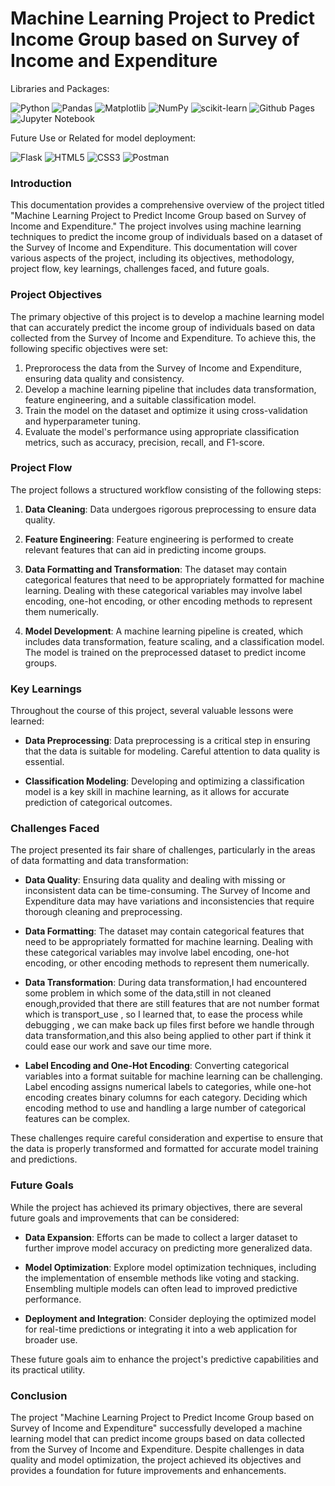 # Machine Learning Project to Predict Income Group based on Survey of Income and Expenditure

Libraries and Packages:

![Python](https://img.shields.io/badge/python-3670A0?style=for-the-badge&logo=python&logoColor=ffdd54)
![Pandas](https://img.shields.io/badge/pandas-%23150458.svg?style=for-the-badge&logo=pandas&logoColor=white)
![Matplotlib](https://img.shields.io/badge/Matplotlib-%23ffffff.svg?style=for-the-badge&logo=Matplotlib&logoColor=black)
![NumPy](https://img.shields.io/badge/numpy-%23013243.svg?style=for-the-badge&logo=numpy&logoColor=white)
![scikit-learn](https://img.shields.io/badge/scikit--learn-%23F7931E.svg?style=for-the-badge&logo=scikit-learn&logoColor=white)
![Github Pages](https://img.shields.io/badge/github%20pages-121013?style=for-the-badge&logo=github&logoColor=white)
![Jupyter Notebook](https://img.shields.io/badge/jupyter-%23FA0F00.svg?style=for-the-badge&logo=jupyter&logoColor=white)

Future Use or Related for model deployment:

![Flask](https://img.shields.io/badge/flask-%23000.svg?style=for-the-badge&logo=flask&logoColor=white)
![HTML5](https://img.shields.io/badge/html5-%23E34F26.svg?style=for-the-badge&logo=html5&logoColor=white)
![CSS3](https://img.shields.io/badge/css3-%231572B6.svg?style=for-the-badge&logo=css3&logoColor=white)
![Postman](https://img.shields.io/badge/Postman-FF6C37?style=for-the-badge&logo=postman&logoColor=white)


### Introduction
This documentation provides a comprehensive overview of the project titled "Machine Learning Project to Predict Income Group based on Survey of Income and Expenditure." The project involves using machine learning techniques to predict the income group of individuals based on a dataset of the Survey of Income and Expenditure. This documentation will cover various aspects of the project, including its objectives, methodology, project flow, key learnings, challenges faced, and future goals.

### Project Objectives
The primary objective of this project is to develop a machine learning model that can accurately predict the income group of individuals based on data collected from the Survey of Income and Expenditure. To achieve this, the following specific objectives were set:

1. Preprorocess the data from the Survey of Income and Expenditure, ensuring data quality and consistency.
2. Develop a machine learning pipeline that includes data transformation, feature engineering, and a suitable classification model.
3. Train the model on the dataset and optimize it using cross-validation and hyperparameter tuning.
4. Evaluate the model's performance using appropriate classification metrics, such as accuracy, precision, recall, and F1-score.

### Project Flow
The project follows a structured workflow consisting of the following steps:

1. **Data Cleaning**: Data undergoes rigorous preprocessing to ensure data quality.

2. **Feature Engineering**: Feature engineering is performed to create relevant features that can aid in predicting income groups.

3. **Data Formatting and Transformation**: The dataset may contain categorical features that need to be appropriately formatted for machine learning. Dealing with these categorical variables may involve label encoding, one-hot encoding, or other encoding methods to represent them numerically.

4. **Model Development**: A machine learning pipeline is created, which includes data transformation, feature scaling, and a classification model. The model is trained on the preprocessed dataset to predict income groups.

### Key Learnings
Throughout the course of this project, several valuable lessons were learned:

- **Data Preprocessing**: Data preprocessing is a critical step in ensuring that the data is suitable for modeling. Careful attention to data quality is essential.

- **Classification Modeling**: Developing and optimizing a classification model is a key skill in machine learning, as it allows for accurate prediction of categorical outcomes.

### Challenges Faced
The project presented its fair share of challenges, particularly in the areas of data formatting and data transformation:

- **Data Quality**: Ensuring data quality and dealing with missing or inconsistent data can be time-consuming. The Survey of Income and Expenditure data may have variations and inconsistencies that require thorough cleaning and preprocessing.

- **Data Formatting**: The dataset may contain categorical features that need to be appropriately formatted for machine learning. Dealing with these categorical variables may involve label encoding, one-hot encoding, or other encoding methods to represent them numerically.

- **Data Transformation**: During data transformation,I had encountered some problem in which some of the data,still in not cleaned enough,provided that there are still features that are not number format which is transport_use , so I learned that, to ease the process while debugging , we can make back up files first before we handle through data transformation,and this also being applied to other part if think it could ease our work and save our time more.

- **Label Encoding and One-Hot Encoding**: Converting categorical variables into a format suitable for machine learning can be challenging. Label encoding assigns numerical labels to categories, while one-hot encoding creates binary columns for each category. Deciding which encoding method to use and handling a large number of categorical features can be complex.


These challenges require careful consideration and expertise to ensure that the data is properly transformed and formatted for accurate model training and predictions.

### Future Goals
While the project has achieved its primary objectives, there are several future goals and improvements that can be considered:

- **Data Expansion**: Efforts can be made to collect a larger dataset to further improve model accuracy on predicting more generalized data.

- **Model Optimization**: Explore model optimization techniques, including the implementation of ensemble methods like voting and stacking. Ensembling multiple models can often lead to improved predictive performance.

- **Deployment and Integration**: Consider deploying the optimized model for real-time predictions or integrating it into a web application for broader use.

These future goals aim to enhance the project's predictive capabilities and its practical utility.

### Conclusion
The project "Machine Learning Project to Predict Income Group based on Survey of Income and Expenditure" successfully developed a machine learning model that can predict income groups based on data collected from the Survey of Income and Expenditure. Despite challenges in data quality and model optimization, the project achieved its objectives and provides a foundation for future improvements and enhancements. 
